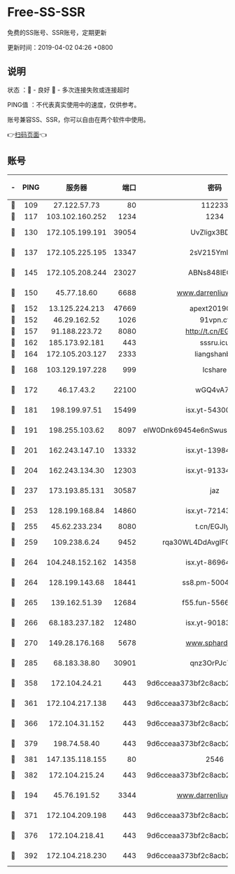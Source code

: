 # Free-SS-SSR

免费的SS账号、SSR账号，定期更新

更新时间：2019-04-02 04:26 +0800

## 说明

状态     ：🙂 - 良好 🙁 - 多次连接失败或连接超时

PING值   ：不代表真实使用中的速度，仅供参考。

账号兼容SS、SSR，你可以自由在两个软件中使用。

👉[扫码页面](https://liesauer.github.io/Free-SS-SSR/)👈

## 账号

|-|PING|服务器|端口|密码|加密方式|区域|
|:----:|:----:|:-----:|-----:|:----:|:----:|:----:|
|🙂|109|27.122.57.73|80|112233|chacha20|CN|
|🙂|117|103.102.160.252|1234|1234|rc4-md5|JP|
|🙂|130|172.105.199.191|39054|UvZligx3BDaG|aes-256-cfb|JP|
|🙂|137|172.105.225.195|13347|2sV215YmlGvf|aes-256-cfb|JP|
|🙂|145|172.105.208.244|23027|ABNs848IEOQh|aes-256-cfb|JP|
|🙂|150|45.77.18.60|6688|www.darrenliuwei.com|aes-256-cfb|JP|
|🙂|152|13.125.224.213|47669|apext2019001|chacha20|KR|
|🙂|152|46.29.162.52|1026|91vpn.cf|rc4-md5|RU|
|🙂|157|91.188.223.72|8080|http://t.cn/EGJIyrl|rc4-md5|RU|
|🙂|162|185.173.92.181|443|sssru.icu|rc4-md5|RU|
|🙂|164|172.105.203.127|2333|liangshanbo|chacha20|JP|
|🙂|168|103.129.197.228|999|lcshare|aes-256-cfb|CN|
|🙂|172|46.17.43.2|22100|wGQ4vA7D|aes-256-gcm|RU|
|🙂|181|198.199.97.51|15499|isx.yt-54300855|aes-256-cfb|US|
|🙂|191|198.255.103.62|8097|eIW0Dnk69454e6nSwuspv9DmS201tQ0D|aes-256-cfb|US|
|🙂|201|162.243.147.10|13332|isx.yt-13984444|aes-256-cfb|US|
|🙂|204|162.243.134.30|12303|isx.yt-91334852|aes-256-cfb|US|
|🙂|237|173.193.85.131|30587|jaz|aes-256-cfb|US|
|🙂|253|128.199.168.84|14860|isx.yt-72143109|aes-256-cfb|SG|
|🙂|255|45.62.233.234|8080|t.cn/EGJIyrl|rc4-md5|CA|
|🙂|259|109.238.6.24|9452|rqa30WL4DdAvgIFG6Fs3znzTa|aes-256-cfb|FR|
|🙂|264|104.248.152.162|14358|isx.yt-86964807|aes-256-cfb|SG|
|🙂|264|128.199.143.68|18441|ss8.pm-50042831|aes-256-cfb|SG|
|🙂|265|139.162.51.39|12684|f55.fun-55660117|aes-256-cfb|SG|
|🙂|266|68.183.237.182|12480|isx.yt-90183318|aes-256-cfb|SG|
|🙂|270|149.28.176.168|5678|www.sphard.com|aes-256-cfb|SG|
|🙂|285|68.183.38.80|30901|qnz3OrPJc7Tk|aes-256-cfb|GB|
|🙂|358|172.104.24.21|443|9d6cceaa373bf2c8acb22e60b6a58be6|aes-256-cfb|US|
|🙂|361|172.104.217.138|443|9d6cceaa373bf2c8acb22e60b6a58be6|aes-256-cfb|US|
|🙂|366|172.104.31.152|443|9d6cceaa373bf2c8acb22e60b6a58be6|aes-256-cfb|US|
|🙂|379|198.74.58.40|443|9d6cceaa373bf2c8acb22e60b6a58be6|aes-256-cfb|US|
|🙂|381|147.135.118.155|80|2546|chacha20|US|
|🙂|382|172.104.215.24|443|9d6cceaa373bf2c8acb22e60b6a58be6|aes-256-cfb|US|
|🙂|194|45.76.191.52|3344|www.darrenliuwei.com|aes-256-cfb|AU|
|🙂|371|172.104.209.198|443|9d6cceaa373bf2c8acb22e60b6a58be6|aes-256-cfb|US|
|🙂|376|172.104.218.41|443|9d6cceaa373bf2c8acb22e60b6a58be6|aes-256-cfb|US|
|🙂|392|172.104.218.230|443|9d6cceaa373bf2c8acb22e60b6a58be6|aes-256-cfb|US|
